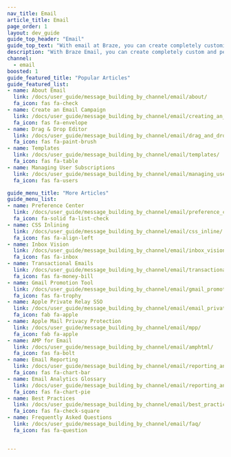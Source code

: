 ```yaml
---
nav_title: Email
article_title: Email
page_order: 1
layout: dev_guide
guide_top_header: "Email"
guide_top_text: "With email at Braze, you can create completely customized and personalized email messages in either campaigns or Canvas that will grab your user's attention fast. Check out the following articles to learn more."
description: "With Braze Email, you can create completely custom and personalized email messages in either campaigns or Canvas that will grab your user's attention fast. Check out the following articles to learn more."
channel:
  - email
boosted: 1
guide_featured_title: "Popular Articles"
guide_featured_list:
- name: About Email
  link: /docs/user_guide/message_building_by_channel/email/about/
  fa_icon: fas fa-check
- name: Create an Email Campaign
  link: /docs/user_guide/message_building_by_channel/email/creating_an_email_campaign/
  fa_icon: fas fa-envelope
- name: Drag & Drop Editor
  link: /docs/user_guide/message_building_by_channel/email/drag_and_drop/
  fa_icon: fas fa-paint-brush
- name: Templates
  link: /docs/user_guide/message_building_by_channel/email/templates/
  fa_icon: fas fa-table
- name: Managing User Subscriptions
  link: /docs/user_guide/message_building_by_channel/email/managing_user_subscriptions/
  fa_icon: fas fa-users

guide_menu_title: "More Articles"
guide_menu_list:
- name: Preference Center
  link: /docs/user_guide/message_building_by_channel/email/preference_center/
  fa_icon: fa-solid fa-list-check
- name: CSS Inlining
  link: /docs/user_guide/message_building_by_channel/email/css_inline/
  fa_icon: fas fa-align-left
- name: Inbox Vision
  link: /docs/user_guide/message_building_by_channel/email/inbox_vision/
  fa_icon: fas fa-inbox
- name: Transactional Emails
  link: /docs/user_guide/message_building_by_channel/email/transactional_message_api_campaign/
  fa_icon: fas fa-money-bill
- name: Gmail Promotion Tool
  link: /docs/user_guide/message_building_by_channel/email/gmail_promotions_tab/
  fa_icon: fas fa-trophy
- name: Apple Private Relay SSO
  link: /docs/user_guide/message_building_by_channel/email/email_private_relay_apple_sso/
  fa_icon: fab fa-apple
- name: Apple Mail Privacy Protection
  link: /docs/user_guide/message_building_by_channel/email/mpp/
  fa_icon: fab fa-apple
- name: AMP for Email
  link: /docs/user_guide/message_building_by_channel/email/amphtml/
  fa_icon: fas fa-bolt
- name: Email Reporting
  link: /docs/user_guide/message_building_by_channel/email/reporting_and_analytics/email_reporting/
  fa_icon: fas fa-chart-bar
- name: Email Analytics Glossary
  link: /docs/user_guide/message_building_by_channel/email/reporting_and_analytics/analytics_glossary/
  fa_icon: fas fa-chart-pie
- name: Best Practices
  link: /docs/user_guide/message_building_by_channel/email/best_practices/
  fa_icon: fas fa-check-square
- name: Frequently Asked Questions
  link: /docs/user_guide/message_building_by_channel/email/faq/
  fa_icon: fas fa-question


---
```


<br><br>
